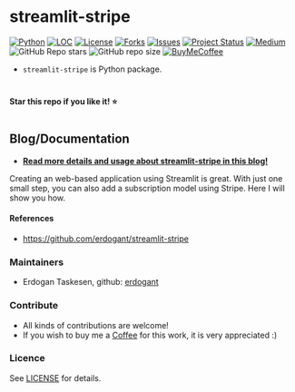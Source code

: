 # streamlit-stripe

[![Python](https://img.shields.io/pypi/pyversions/streamlit-stripe)](https://img.shields.io/pypi/pyversions/streamlit-stripe)
[![LOC](https://sloc.xyz/github/erdogant/streamlit-stripe/?category=code)](https://github.com/erdogant/streamlit-stripe/)
[![License](https://img.shields.io/badge/license-MIT-green.svg)](https://github.com/erdogant/streamlit-stripe/blob/master/LICENSE)
[![Forks](https://img.shields.io/github/forks/erdogant/streamlit-stripe.svg)](https://github.com/erdogant/streamlit-stripe/network)
[![Issues](https://img.shields.io/github/issues/erdogant/streamlit-stripe.svg)](https://github.com/erdogant/streamlit-stripe/issues)
[![Project Status](http://www.repostatus.org/badges/latest/active.svg)](http://www.repostatus.org/#active)
[![Medium](https://img.shields.io/badge/Medium-Blog-green)](https://towardsdatascience.com/what-are-streamlit-stripe-loadings-and-biplots-9a7897f2e559)
![GitHub Repo stars](https://img.shields.io/github/stars/erdogant/streamlit-stripe)
![GitHub repo size](https://img.shields.io/github/repo-size/erdogant/streamlit-stripe)
[![BuyMeCoffee](https://img.shields.io/badge/buymea-coffee-yellow.svg)](https://buymeacoffee.com/erdogant)
<!---[![Coffee](https://img.shields.io/badge/coffee-black-grey.svg)](https://erdogant.github.io/donate/?currency=USD&amount=5)-->





<!---[![BuyMeCoffee](https://img.shields.io/badge/buymea-coffee-yellow.svg)](https://www.buymeacoffee.com/erdogant)-->
<!---[![Coffee](https://img.shields.io/badge/coffee-black-grey.svg)](https://erdogant.github.io/donate/?currency=USD&amount=5)-->

* ``streamlit-stripe`` is Python package.

# 
**Star this repo if you like it! ⭐️**
#


## Blog/Documentation

* [**Read more details and usage about streamlit-stripe in this blog!**](https://towardsdatascience.com/streamlit-stripe)

Creating an web-based application using Streamlit is great. With just one small step, you can also add a subscription model using Stripe. Here I will show you how.



#### References
* https://github.com/erdogant/streamlit-stripe

### Maintainers
* Erdogan Taskesen, github: [erdogant](https://github.com/erdogant)

### Contribute
* All kinds of contributions are welcome!
* If you wish to buy me a <a href="https://www.buymeacoffee.com/erdogant">Coffee</a> for this work, it is very appreciated :)

### Licence
See [LICENSE](LICENSE) for details.
